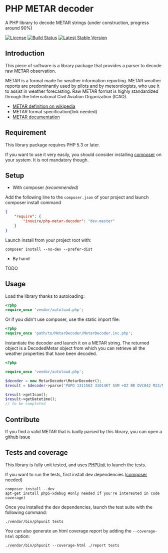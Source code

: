 PHP METAR decoder
=================

A PHP library to decode METAR strings (under construction, progress around 90%)

[![License](https://poser.pugx.org/inouire/php-metar-decoder/license.svg)](https://packagist.org/packages/inouire/php-metar-decoder)
[![Build Status](https://travis-ci.org/inouire/php-metar-decoder.svg?branch=master)](https://travis-ci.org/inouire/php-metar-decoder)
[![Latest Stable Version](https://poser.pugx.org/inouire/php-metar-decoder/v/stable.svg)](https://packagist.org/packages/inouire/php-metar-decoder)

Introduction
------------

This piece of software is a library package that provides a parser to decode raw METAR observation.

METAR is a format made for weather information reporting. METAR weather reports are predominantly used by pilots and by meteorologists, who use it to assist in weather forecasting.
Raw METAR format is highly standardized through the International Civil Aviation Organization (ICAO).

*    [METAR definition on wikipedia](http://en.wikipedia.org/wiki/METAR)
*    METAR format specification(link needed)
*    [METAR documentation](http://meteocentre.com/doc/metar.html)

Requirement
-----------

This library package requires PHP 5.3 or later.

If you want to use it very easily, you should consider installing [composer](http://getcomposer.org) on your system.
It is not mandatory though.

Setup
-----

- With composer *(recommended)*

Add the following line to the `composer.json` of your project and launch composer install command

```json
{
    "require": {
        "inouire/php-metar-decoder": "dev-master"
    }
}
```

Launch install from your project root with:

```shell
composer install --no-dev --prefer-dist
```

- By hand

TODO

Usage
-----

Load the library thanks to autoloading:

```php
<?php
require_once 'vendor/autoload.php';
```

Or if you didn't use composer, use the static import file:

```php
<?php
require_once 'path/to/MetarDecoder/MetarDecoder.inc.php';
```

Instantiate the decoder and launch it on a METAR string.
The returned object is a DecodedMetar object from which you can retrieve all the weather properties that have been decoded.

```php
<?php

require_once 'vendor/autoload.php';

$decoder = new MetarDecoder\MetarDecoder();
$result = $decoder->parse('PAPO 131156Z 31014KT 5SM +DZ BR OVC042 M23/M27 A2959 RMK A01 11200 21230 52010')

$result->getIcao();
$result->getDatetime();
// to be completed

```

Contribute
----------

If you find a valid METAR that is badly parsed by this library, you can open a github issue

Tests and coverage
------------------

This library is fully unit tested, and uses [PHPUnit](https://phpunit.de/getting-started.html) to launch the tests.

If you want to run the tests, first install dev dependencies ([composer](http://getcomposer.org) needed)

```shell
composer install --dev
apt-get install php5-xdebug #only needed if you're interested in code coverage)
```

Once you installed the dev dependencies, launch the test suite with the following command:
    
```shell
./vendor/bin/phpunit tests
```

You can also generate an html coverage report by adding the `--coverage-html` option:

```shell
./vendor/bin/phpunit --coverage-html ./report tests
```



